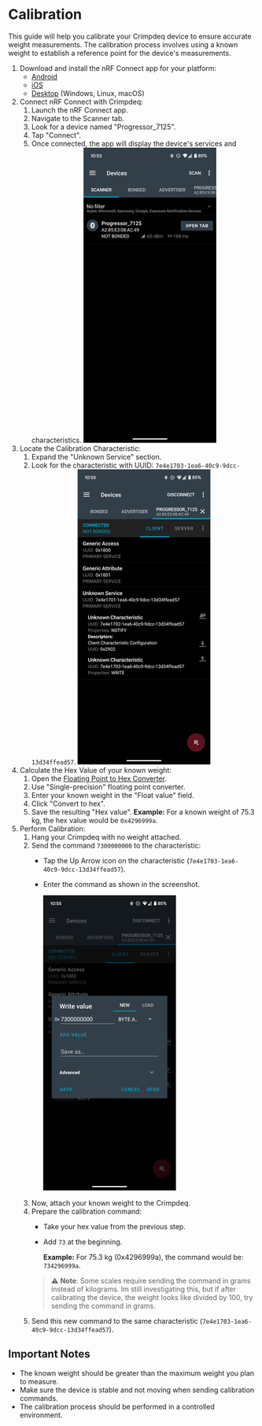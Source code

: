 # Calibration

This guide will help you calibrate your Crimpdeq device to ensure accurate weight measurements. The calibration process involves using a known weight to establish a reference point for the device's measurements.

1. Download and install the nRF Connect app for your platform:
   - [Android](https://play.google.com/store/apps/details?id=no.nordicsemi.android.mcp&hl=es_419)
   - [iOS](https://apps.apple.com/es/app/nrf-connect-for-mobile/id1054362403)
   - [Desktop](https://www.nordicsemi.com/Products/Development-tools/nRF-Connect-for-Desktop/Download#infotabs) (Windows, Linux, macOS)
2. Connect nRF Connect with Crimpdeq:
   1. Launch the nRF Connect app.
   2. Navigate to the Scanner tab.
   3. Look for a device named "Progressor_7125".
   4. Tap "Connect".
   5. Once connected, the app will display the device's services and characteristics.
      ![nRF Discovered](./assets/Screenshot_1.png)
3. Locate the Calibration Characteristic:
   1. Expand the "Unknown Service" section.
   2. Look for the characteristic with UUID: `7e4e1703-1ea6-40c9-9dcc-13d34ffead57`.
      ![Services](./assets/Screenshot_2.png)
4. Calculate the Hex Value of your known weight:
   1. Open the [Floating Point to Hex Converter](https://gregstoll.com/~gregstoll/floattohex/).
   2. Use "Single-precision" floating point converter.
   3. Enter your known weight in the "Float value" field.
   4. Click "Convert to hex".
   5. Save the resulting "Hex value".
      **Example:** For a known weight of 75.3 kg, the hex value would be `0x4296999a`.
5. Perform Calibration:
   1. Hang your Crimpdeq with no weight attached.
   2. Send the command `7300000000` to the characteristic:
      - Tap the Up Arrow icon on the characteristic (`7e4e1703-1ea6-40c9-9dcc-13d34ffead57`).
      - Enter the command as shown in the screenshot.

         ![Send weight](./assets/Screenshot_3.png)
   3. Now, attach your known weight to the Crimpdeq.
   4. Prepare the calibration command:
      - Take your hex value from the previous step.
      - Add `73` at the beginning.

         **Example:** For 75.3 kg (0x4296999a), the command would be: `734296999a`.
      > ⚠️ **Note**:  Some scales require sending the command in grams instead of kilograms. Im still investigating this, but if after calibrating the device, the weight looks like divided by 100, try sending the command in grams.
   1. Send this new command to the same characteristic (`7e4e1703-1ea6-40c9-9dcc-13d34ffead57`).

## Important Notes
- The known weight should be greater than the maximum weight you plan to measure.
- Make sure the device is stable and not moving when sending calibration commands.
- The calibration process should be performed in a controlled environment.

